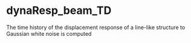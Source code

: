 # dynaResp_beam_TD
The time history of the displacement response of a line-like structure to Gaussian white noise is computed
